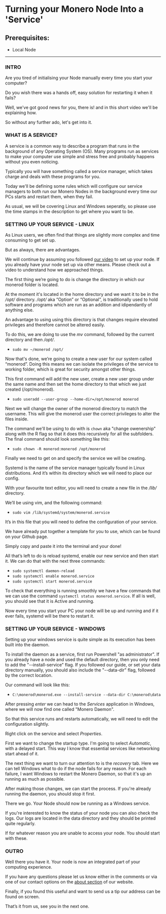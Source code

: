 # Turning your Monero Node Into a 'Service'

## Prerequisites:

* Local Node

<hr/>

### INTRO

Are you tired of initialising your Node manually every time you start your computer?

Do you wish there was a hands off, easy solution for restarting it when it fails?

Well, we've got good news for you, there is! and in this short video we'll be explaining how.

So without any further ado, let's get into it.


### WHAT IS A SERVICE?

A service is a common way to describe a program that runs in the background of any Operating System (OS). Many programs run as services to make your computer use simple and stress free and probably happens without you even noticing.

Typically you will have something called a service manager, which takes charge and deals with these programs for you. 

Today we'll be defining some rules which will configure our service managers to both run our Monero Nodes in the background every time our PCs starts and restart them, when they fail.

As usual, we will be covering Linux and Windows seperatly, so please use the time stamps in the description to get where you want to be.


### SETTING UP YOUR SERVICE - LINUX

As Linux users, we often find that things are slightly more complex and time consuming to get set up. 

But as always, there are advantages.

We will continue by assuming you followed [our video](https://www.yewtu.be/watch?v=XonyYxjjfcg) to set up your node. If you already have your node set up via other means. Please check out a video to understand how we approached things.

The first thing we’re going to do is change the directory in which our monerod folder is located. 

At the moment it's located in the home directory and we want it to be in the */opt/* directory. */opt/* aka “Option” or “Optional”, is traditionally used to hold software and programs which are run as an addition and idipendantly of anything else.

An advantage to using using this directory is that changes require elevated privileges and therefore cannot be altered easily.

To do this, we are doing to use the *mv* command, followed by the current directory and then */opt/*.

* `sudo mv ~/monerod /opt/`

Now that's done, we’re going to create a new user for our system called “monerod”. Doing this means we can isolate the privileges of the service to working folder, which is great for security amongst other things.

This first command will add the new user, create a new user group under the same name and then set the home directory to that which we just created (/opt/monerod).

* `sudo useradd --user-group --home-dir=/opt/monerod monerod`

Next we will change the owner of the monerod directory to match the username. This will give the monerod user the correct privileges to alter the files inside.

The command we'll be using to do with is `chown` aka "change owenership" along with the R flag so that it does this recursively for all the subfolders. The final command should look something like this:

* `sudo chown -R monerod:monerod /opt/monerod`

Finally we need to get on and specify the service we will be creating.

Systemd is the name of the service manager typically found in Linux distributions. And it’s within its directory which we will need to place our config.

With your favourite text editor, you will need to create a new file in the */lib/* directory.

We’ll be using vim, and the following command:

* `sudo vim /lib/systemd/system/monerod.service`

It’s in this file that you will need to define the configuration of your service.

We have already put together a template for you to use, which can be found on your Github page.

Simply copy and paste it into the terminal and your done!

All that’s left to do is reload systemd, enable our new service and then start it. We can do that with the next three commands:

* `sudo systemctl daemon-reload`
* `sudo systemctl enable monerod.service`
* `sudo systemctl start monerod.service`

To check that everything is running smoothly we have a few commands that we can use the command `systemctl status monerod.service`. If all is well, you should see that it is Active and running.

Now every time you start your PC your node will be up and running and if it ever fails, systemd will be there to restart it.

### SETTING UP YOUR SERVICE - WINDOWS

Setting up your windows service is quite simple as its execution has been built into the daemon.

To install the daemon as a service, first run Powershell "as administrator". If you already have a node and used the default directory, then you only need to add the "--install-service" flag.
If you followed our guide, or set your data directory manually, you should also include the "--data-dir" flag, followed by the correct location. 

Our command will look like this:

* `C:\monerod\monerod.exe --install-service --data-dir C:\monerod\data`

After pressing *enter* we can head to the *Services* application in Windows, where we will now find one called "Monero Daemon".

So that this service runs and restarts automatically, we will need to edit the configuration slightly.

Right click on the service and select *Properties*.

First we want to change the startup type. I'm going to select *Automatic*, with a delayed start. This way I know that essential services like networking start ahead of it.

The next thing we want to turn our attention to is the *recovery* tab. Here we can tell Windows what to do if the node fails for any reason. For each failure, I want Windows to restart the Monero Daemon, so that it's up an running as much as possible.

After making those changes, we can start the process. If you're already running the daemon, you should stop it first.

There we go. Your Node should now be running as a Windows service.

If you're interested to know the status of your node you can also check the logs. Our logs are located in the data directory and they should be printed quite regularly.

If for whatever reason you are unable to access your node. You should start with these.

### OUTRO

Well there you have it. Your node is now an integrated part of your computing experience.

If you have any questions please let us know either in the comments or via one of our contact options on the [about section](https://moneroguides.org/about/) of our website.

Finally, if you found this useful and want to send us a tip our address can be found on screen. 

That’s it from us, see you in the next one.

